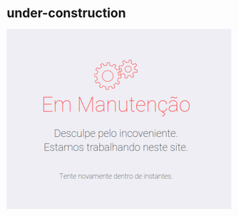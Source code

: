 # under-construction

![alt text](https://github.com/mbrasilce/under-construction/blob/main/image.png?raw=true)